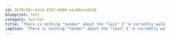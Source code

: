 ```yaml
---
id: 3678c99c-e3c6-4fbf-848b-a1c60acc01d6
blueprint: text
category: twitter
title: 'There is nothing "tender" about the "loin" I''m currently walking through #sfo'
caption: 'There is nothing "tender" about the "loin" I''m currently walking through <span class="hashtag hashtag_local">#<a href="http://tweettemp.darylchymko.ca/?tag=sfo">sfo</a>'
---
```

